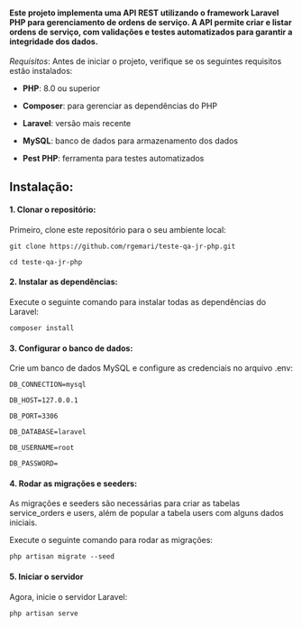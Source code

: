 <h4> Este projeto implementa uma API REST utilizando o framework Laravel PHP para gerenciamento de ordens de serviço. A API permite criar e listar ordens de serviço, com validações e testes automatizados para garantir a integridade dos dados. </h4>

_Requisitos_:
Antes de iniciar o projeto, verifique se os seguintes requisitos estão instalados:

- **PHP**: 8.0 ou superior

- **Composer**: para gerenciar as dependências do PHP

- **Laravel**: versão mais recente

- **MySQL**: banco de dados para armazenamento dos dados

- **Pest PHP**: ferramenta para testes automatizados

<h2> Instalação: </h2>

<h4> 1. Clonar o repositório: </h4>

Primeiro, clone este repositório para o seu ambiente local:

``git clone https://github.com/rgemari/teste-qa-jr-php.git``

``cd teste-qa-jr-php``

<h4> 2. Instalar as dependências: </h4>

Execute o seguinte comando para instalar todas as dependências do Laravel:

``composer install``

<h4> 3. Configurar o banco de dados: </h4>

Crie um banco de dados MySQL e configure as credenciais no arquivo .env:

``DB_CONNECTION=mysql``

``DB_HOST=127.0.0.1``

``DB_PORT=3306``

``DB_DATABASE=laravel``

``DB_USERNAME=root``

``DB_PASSWORD=``

<h4> 4. Rodar as migrações e seeders: </h4>

As migrações e seeders são necessárias para criar as tabelas service_orders e users, além de popular a tabela users com alguns dados iniciais.

Execute o seguinte comando para rodar as migrações:

`php artisan migrate --seed`

<h4> 5. Iniciar o servidor </h4>

Agora, inicie o servidor Laravel:

`php artisan serve`

